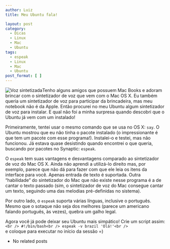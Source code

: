 ```yaml
---
author: Luiz
title: Meu Ubuntu fala!

layout: post
category:
  - Dicas
  - Linux
  - Mac
  - Ubuntu
tags:
  - espeak
  - Linux
  - Mac
  - Ubuntu
post_format: [ ]
---
```

![Voz sintetizada][1]Tenho alguns amigos que possuem Mac Books e adoram brincar com o sintetizador de voz que vem com o Mac OS X. Eu também queria um sintetizador de voz para participar da brincadeira, mas meu notebook não é da Apple. Então procurei no meu Ubuntu algum sintetizador de voz para instalar. E qual não foi a minha surpresa quando descobri que o Ubuntu já vem com um instalado!



Primeiramente, tentei usar o mesmo comando que se usa no OS X: `say`. O Ubuntu mostrou que eu não tinha o pacote instalado (o impressionante é que tem um pacote com esse programa!). Instalei-o e testei, mas não funcionou. Já estava quase desistindo quando encontrei o que queria, buscando por pacotes no Synaptic: `espeak`.

O `espeak` tem suas vantagens e desvantagens comparado ao sintetizador de voz do Mac OS X. Ainda não aprendi a utilizá-lo direito mas, por exemplo, parece que não dá para fazer com que ele leia os itens da interface para você. Apenas entrada de texto é suportada. Outra “habilidade” do sintetizador do Mac que não existe nesse programa é a de cantar o texto passado (sim, o sintetizador de voz do Mac consegue cantar um texto, seguindo uma das melodias pré-definidas no sistema).

Por outro lado, o `espeak` suporta várias línguas, inclusive o português. Mesmo que o sotaque não seja dos melhores (parece um americano falando português, às vezes), quebra um galho legal.

Agora você já pode deixar seu Ubuntu mais simpático! Crie um script assim:  
`<br />
#!/bin/bash<br />
espeak -v brazil 'Olá!'<br />
`  
e coloque para executar no início da sessão =) 

*   No related posts












 [1]: http://vidageek.net/wp-content/uploads/2008/08/sintvoz.jpg "Voz sintetizada"





